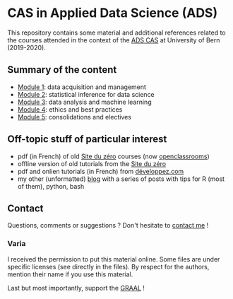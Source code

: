 # CAS in Applied Data Science (ADS)

This repository contains some material and additional references related to the courses attended in the context of the [ADS CAS](https://www.math.unibe.ch/continuing_education/cas_applied_data_science/index_eng.html) at University of Bern (2019-2020).

## Summary of the content

- [Module 1](module1/module1_index.md): data acquisition and management
- [Module 2](module2/module2_index.md): statistical inference for data science
- [Module 3](module3/module3_index.md): data analysis and machine learning
- [Module 4](module4/module4_index.md): ethics and best practices
- [Module 5](module5/module5_index.md): consolidations and electives

## Off-topic stuff of particular interest

- pdf (in French) of old [Site du zéro](https://openclassrooms.com/fr/old-courses-pdf) courses  (now [openclassrooms](https://openclassrooms.com))
- offline version of old tutorials from the [Site du zéro](http://sdz.tdct.org)
- pdf and onlien tutorials (in French) from [développez.com](https://general.developpez.com/cours/)
- my other (unformatted) [blog](https://mzuer.github.io/blog/) with a series of posts with tips for R (most of them), python, bash

## Contact

Questions, comments or suggestions ? Don't hesitate to [contact me](mailto:zufferey.marie@bluewin.ch) !


### Varia

I received the permission to put this material online. Some files are under specific licenses (see directly in the files). By respect for the authors, mention their name if you use this material.


Last but most importantly, support the [GRAAL](http://graal-defenseanimale.org) !



<!-- ```markdown
- Module 1: data acquisition and management
- Module 2: statistical inference for data science
- Module 3: data analysis and machine learning
- Module 4: ethics and best practices
- Module 5: consolidations and electives

### [Module 1](module1/module1_index.md)

Markdown is a lightweight and easy-to-use syntax for styling your writing. It includes conventions for

### [Module 2](module2/module2_index.md)

### [Module 3](module3/module3_index.md)

### [Module 4](module4/module4_index.md)

### [Module 5](module5/module5_index.md)
- Python for programmers
- Data science with Python and Pandas
- Statistics with Python 
- Scalable analytics with Python (DASK)
- Image processing with Python
- Machine Learning with Python 
- Machine learning with Dataiku 
- Introduction to MATLAB 
- Deep learning: a practical approach in MATLAB 
- Advanced HPC topics 
- Working with containers 


Syntax highlighted code block

# Header 1
## Header 2
### Header 3

- Bulleted
- List

1. Numbered
2. List

**Bold** and _Italic_ and `Code` text

[Link](url) and ![Image](src)
```

For more details see [GitHub Flavored Markdown](https://guides.github.com/features/mastering-markdown/).

### Jekyll Themes

Your Pages site will use the layout and styles from the Jekyll theme you have selected in your [repository settings](https://github.com/mariezufferey/CAS_ADS/settings). The name of this theme is saved in the Jekyll `_config.yml` configuration file.


-->
